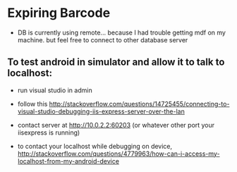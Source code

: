 # Expiring Barcode

- DB is currently using remote... because I had trouble getting mdf on my machine. but feel free to connect to other database server

## To test android in simulator and allow it to talk to localhost:

- run visual studio in admin

- follow this http://stackoverflow.com/questions/14725455/connecting-to-visual-studio-debugging-iis-express-server-over-the-lan

- contact server at http://10.0.2.2:60203 (or whatever other port your iisexpress is running)

- to contact your localhost while debugging on device, http://stackoverflow.com/questions/4779963/how-can-i-access-my-localhost-from-my-android-device
